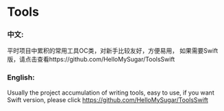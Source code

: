 # Tools

### 中文:
平时项目中累积的常用工具OC类，对新手比较友好，方便易用，
如果需要Swift版，请点击查看https://github.com/HelloMySugar/ToolsSwift

### English:
Usually the project accumulation of writing tools, easy to use,
if you want Swift version, please click https://github.com/HelloMySugar/ToolsSwift
